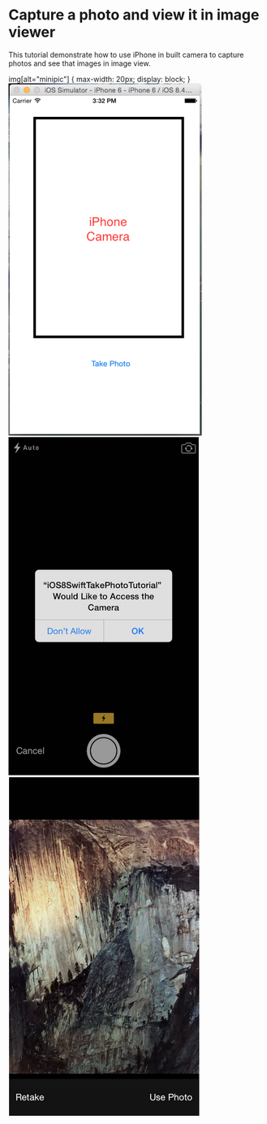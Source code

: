 # Capture a photo and view it in image viewer
This tutorial demonstrate how to use iPhone in built camera to capture photos and see that images in image view.

img[alt="minipic"] { 
  max-width:  20px; 
  display: block;
}
![Alt text](/Screenshots/take-photo.png?raw=true "Take Photo")
![Alt text](/Screenshots/take-photo-1.png?raw=true "When app run in iPhone 6")
![Alt text](/Screenshots/take-photo-2.png?raw=true "Capture image in imageViewer")


